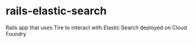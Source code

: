 rails-elastic-search
====================

Rails app that uses Tire to interact with Elastic Search deployed on Cloud Foundry